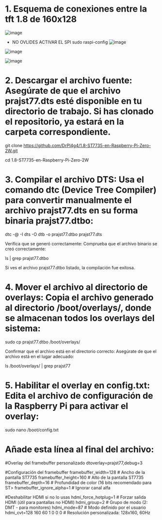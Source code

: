 # 1. Esquema de conexiones entre la tft 1.8 de 160x128

![image](https://github.com/user-attachments/assets/9ffdbe03-16de-4281-bf89-b82b79ee1b1d)

- NO OVLIDES ACTIVAR EL SPI
sudo raspi-config
![image](https://github.com/user-attachments/assets/e2989f8b-22d2-4e6c-ba2b-c174738a1eef)

![image](https://github.com/user-attachments/assets/f3b49b64-4089-4ef1-b303-1389e0855ddc)

![image](https://github.com/user-attachments/assets/ce549e16-6860-4769-8e77-7c33aa1afaec)



# 2. Descargar el archivo fuente: Asegúrate de que el archivo prajst77.dts esté disponible en tu directorio de trabajo. Si has clonado el repositorio, ya estará en la carpeta correspondiente.

git clone https://github.com/DrPl4g4/1.8-ST7735-en-Raspberry-Pi-Zero-2W.git

cd 1.8-ST7735-en-Raspberry-Pi-Zero-2W

# 3. Compilar el archivo DTS: Usa el comando dtc (Device Tree Compiler) para convertir manualmente el archivo prajst77.dts en su forma binaria prajst77.dtbo:

dtc -@ -I dts -O dtb -o prajst77.dtbo prajst77.dts

Verifica que se generó correctamente: Comprueba que el archivo binario se creó correctamente:

ls | grep prajst77.dtbo

Si ves el archivo prajst77.dtbo listado, la compilación fue exitosa.

# 4. Mover el archivo al directorio de overlays: Copia el archivo generado al directorio /boot/overlays/, donde se almacenan todos los overlays del sistema:

sudo cp prajst77.dtbo /boot/overlays/

Confirmar que el archivo está en el directorio correcto: Asegúrate de que el archivo está en el lugar adecuado:

ls /boot/overlays/ | grep prajst77

# 5. Habilitar el overlay en config.txt: Edita el archivo de configuración de la Raspberry Pi para activar el overlay:

sudo nano /boot/config.txt

# Añade esta línea al final del archivo:

#Overlay del framebuffer personalizado
dtoverlay=prajst77,debug=3

#Configuración del framebuffer
framebuffer_width=128       # Ancho de la pantalla ST7735
framebuffer_height=160      # Alto de la pantalla ST7735
framebuffer_depth=16        # Profundidad de color (16 bits recomendado para ST>
framebuffer_ignore_alpha=1  # Ignorar canal alfa

#Deshabilitar HDMI si no lo usas
hdmi_force_hotplug=1        # Forzar salida HDMI (útil para pantallas no HDMI)
hdmi_group=2                # Grupo de modo (2: DMT - para monitores)
hdmi_mode=87                # Modo definido por el usuario
hdmi_cvt=128 160 60 1 0 0 0 # Resolución personalizada: 128x160, 60Hz

